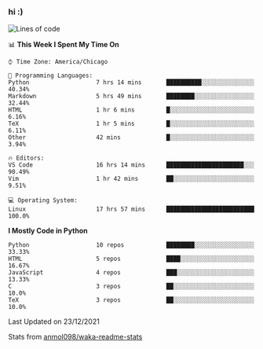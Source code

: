 ### hi :)

<!--START_SECTION:waka-->
![Lines of code](https://img.shields.io/badge/From%20Hello%20World%20I%27ve%20Written-682%20Thousand%20lines%20of%20code-blue)

📊 **This Week I Spent My Time On** 

```text
⌚︎ Time Zone: America/Chicago

💬 Programming Languages: 
Python                   7 hrs 14 mins       ██████████░░░░░░░░░░░░░░░   40.34% 
Markdown                 5 hrs 49 mins       ████████░░░░░░░░░░░░░░░░░   32.44% 
HTML                     1 hr 6 mins         █░░░░░░░░░░░░░░░░░░░░░░░░   6.16% 
TeX                      1 hr 5 mins         █░░░░░░░░░░░░░░░░░░░░░░░░   6.11% 
Other                    42 mins             █░░░░░░░░░░░░░░░░░░░░░░░░   3.94%

🔥 Editors: 
VS Code                  16 hrs 14 mins      ██████████████████████░░░   90.49% 
Vim                      1 hr 42 mins        ██░░░░░░░░░░░░░░░░░░░░░░░   9.51%

💻 Operating System: 
Linux                    17 hrs 57 mins      █████████████████████████   100.0%

```

**I Mostly Code in Python** 

```text
Python                   10 repos            ████████░░░░░░░░░░░░░░░░░   33.33% 
HTML                     5 repos             ████░░░░░░░░░░░░░░░░░░░░░   16.67% 
JavaScript               4 repos             ███░░░░░░░░░░░░░░░░░░░░░░   13.33% 
C                        3 repos             ██░░░░░░░░░░░░░░░░░░░░░░░   10.0% 
TeX                      3 repos             ██░░░░░░░░░░░░░░░░░░░░░░░   10.0%

```



 Last Updated on 23/12/2021
<!--END_SECTION:waka-->

Stats from [anmol098/waka-readme-stats](https://github.com/anmol098/waka-readme-stats)